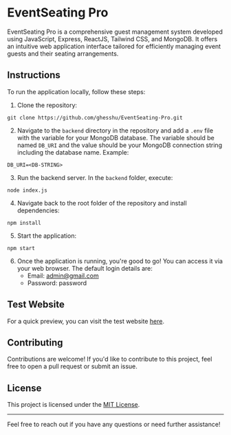 # 

# EventSeating Pro

EventSeating Pro is a comprehensive guest management system developed using JavaScript, Express, ReactJS, Tailwind CSS, and MongoDB. It offers an intuitive web application interface tailored for efficiently managing event guests and their seating arrangements.

## Instructions

To run the application locally, follow these steps:

1. Clone the repository:

```other
git clone https://github.com/ghesshu/EventSeating-Pro.git
```

2. Navigate to the `backend` directory in the repository and add a `.env` file with the variable for your MongoDB database. The variable should be named `DB_URI` and the value should be your MongoDB connection string including the database name. Example:

```other
DB_URI=<DB-STRING>
```

3. Run the backend server. In the `backend` folder, execute:

```other
node index.js
```

4. Navigate back to the root folder of the repository and install dependencies:

```other
npm install
```

5. Start the application:

```other
npm start
```

6. Once the application is running, you're good to go! You can access it via your web browser. The default login details are:
   - Email: [admin@gmail.com](mailto:admin@gmail.com)
   - Password: password

## Test Website

For a quick preview, you can visit the test website [here](https://event-seating-pro.vercel.app/login).

## Contributing

Contributions are welcome! If you'd like to contribute to this project, feel free to open a pull request or submit an issue.

## License

This project is licensed under the [MIT License](LICENSE).

---

Feel free to reach out if you have any questions or need further assistance!


